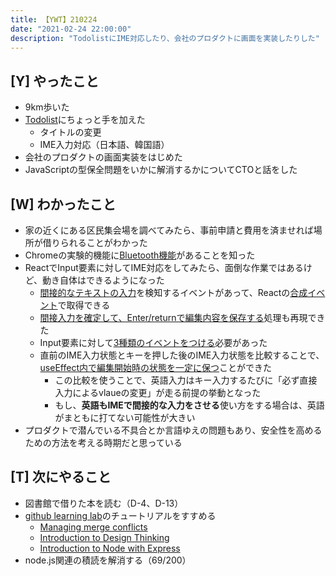 ```yaml
---
title: 【YWT】210224
date: "2021-02-24 22:00:00"
description: "TodolistにIME対応したり、会社のプロダクトに画面を実装したりした"
---
```


## [Y] やったこと

- 9km歩いた
- [Todolist](https://todolist.expfrom.me/)にちょっと手を加えた
  - タイトルの変更
  - IME入力対応（日本語、韓国語）
- 会社のプロダクトの画面実装をはじめた
- JavaScriptの型保全問題をいかに解消するかについてCTOと話をした

## [W] わかったこと

- 家の近くにある区民集会場を調べてみたら、事前申請と費用を済ませれば場所が借りられることがわかった
- Chromeの実験的機能に[Bluetooth機能](https://developer.mozilla.org/ja/docs/Web/API/Bluetooth)があることを知った
- ReactでInput要素に対してIME対応をしてみたら、面倒な作業ではあるけど、動き自体はできるようになった
  - [間接的なテキストの入力](https://developer.mozilla.org/ja/docs/Web/API/CompositionEvent)を検知するイベントがあって、Reactの[合成イベント](https://ja.reactjs.org/docs/events.html)で取得できる
  - [間接入力を確定して、Enter/returnで編集内容を保存する](https://github.com/LeeDDHH/react-typescript-todolist/commit/002249395999f2e7801b3ae78ecc84b258666471#diff-1b23978220b5ff2b7d58ed4642d215b8bf9c7edaa55828531df2701fdd61289cR78)処理も再現できた
  - Input要素に対して[3種類のイベントをつける](https://github.com/LeeDDHH/react-typescript-todolist/commit/002249395999f2e7801b3ae78ecc84b258666471#diff-1b23978220b5ff2b7d58ed4642d215b8bf9c7edaa55828531df2701fdd61289cR107)必要があった
  - 直前のIME入力状態とキーを押した後のIME入力状態を比較することで、[useEffect内で編集開始時の状態を一定に保つ](https://github.com/LeeDDHH/react-typescript-todolist/commit/002249395999f2e7801b3ae78ecc84b258666471#diff-1b23978220b5ff2b7d58ed4642d215b8bf9c7edaa55828531df2701fdd61289cR35)ことができた
      - この比較を使うことで、英語入力はキー入力するたびに「必ず直接入力によるvlaueの変更」が走る前提の挙動となった
      - もし、**英語もIMEで間接的な入力をさせる**使い方をする場合は、英語がまともに打てない可能性が大きい
- プロダクトで潜んでいる不具合とか言語ゆえの問題もあり、安全性を高めるための方法を考える時期だと思っている

## [T] 次にやること

- 図書館で借りた本を読む（D-4、D-13）
- [github learning lab](https://lab.github.com/githubtraining)のチュートリアルをすすめる
  - [Managing merge conflicts](https://lab.github.com/githubtraining/managing-merge-conflicts)
  - [Introduction to Design Thinking](https://lab.github.com/githubtraining/introduction-to-design-thinking)
  - [Introduction to Node with Express](https://lab.github.com/everydeveloper/introduction-to-node-with-express)
- node.js関連の積読を解消する（69/200）
